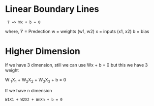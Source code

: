 # Linear Boundary Lines
```
 Ý => Wx + b = 0
```
where, 
    Ý = Predection
    w = weights (w1, w2)
    x = inputs (x1, x2)
    b = bias

# Higher Dimension
If we have 3 dimension, still we can use
Wx + b = 0
but this we have 3 weight

W <sub>1</sub>X<sub>1</sub> + W<sub>2</sub>X<sub>2</sub> + W<sub>3</sub>X<sub>3</sub> + b = 0

If we have n dimension
```
W1X1 + W2X2 + WnXn + b = 0 
```